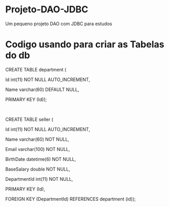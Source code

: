 # Projeto-DAO-JDBC
 Um pequeno projeto DAO com JDBC para estudos


# Codigo usando para criar as Tabelas do db
<p>CREATE TABLE department (</p>
<p>  Id int(11) NOT NULL AUTO_INCREMENT,</p>
<p>  Name varchar(60) DEFAULT NULL,</p>
<p>  PRIMARY KEY (Id));</p>
<br>
<p>CREATE TABLE seller (</p>
<p>  Id int(11) NOT NULL AUTO_INCREMENT,</p>
<p>  Name varchar(60) NOT NULL,</p>
<p>  Email varchar(100) NOT NULL,</p>
<p>  BirthDate datetime(6) NOT NULL,</p>
<p>  BaseSalary double NOT NULL,</p>
<p>  DepartmentId int(11) NOT NULL,</p>
<p>  PRIMARY KEY (Id),</p>
<p>  FOREIGN KEY (DepartmentId) REFERENCES department (id));</p>
